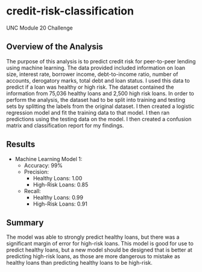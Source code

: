 # credit-risk-classification
UNC Module 20 Challenge

## Overview of the Analysis
The purpose of this analysis is to predict credit risk for peer-to-peer lending using machine learning.  The data provided included information on loan size, interest rate, borrower income, debt-to-income ratio, number of accounts, derogatory marks, total debt and loan status.  I used this data to predict if a loan was healthy or high risk.  The dataset contained the information from 75,036 healthy loans and 2,500 high risk loans.  In order to perform the analysis, the dataset had to be split into training and testing sets by splitting the labels from the original dataset.  I then created a logistic regression model and fit the training data to that model.  I then ran predictions using the testing data on the model.  I then created a confusion matrix and classification report for my findings.

## Results
* Machine Learning Model 1:
  * Accuracy: 99%
  * Precision:
    * Healthy Loans: 1.00
    * High-Risk Loans: 0.85
  * Recall:
    * Healthy Loans: 0.99
    * High-Risk Loans: 0.91

## Summary
The model was able to strongly predict healthy loans, but there was a significant margin of error for high-risk loans.  This model is good for use to predict healthy loans, but a new model should be designed that is better at predicting high-risk loans, as those are more dangerous to mistake as healthy loans than predicting healthy loans to be high-risk.
